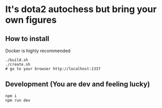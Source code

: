 # It's dota2 autochess but bring your own figures
## How to install ##
Docker is highly recommended

    ./build.sh
    ./create.sh
    # go to your browser http://localhost:1337

## Development (You are dev and feeling lucky) ##

    npm i
    npm run dev

